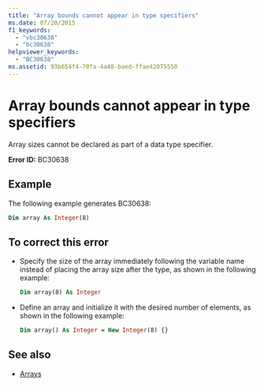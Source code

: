 ```yaml
---
title: "Array bounds cannot appear in type specifiers"
ms.date: 07/20/2015
f1_keywords:
  - "vbc30638"
  - "bc30638"
helpviewer_keywords:
  - "BC30638"
ms.assetid: 93b654f4-70fa-4a48-baed-ffae42075550
---
```

# Array bounds cannot appear in type specifiers

Array sizes cannot be declared as part of a data type specifier.

**Error ID:** BC30638

## Example

The following example generates BC30638:

```vb
Dim array As Integer(8)
```

## To correct this error

- Specify the size of the array immediately following the variable name instead of placing the array size after the type, as shown in the following example:

  ```vb
  Dim array(8) As Integer
  ```

- Define an array and initialize it with the desired number of elements, as shown in the following example:

  ```vb
  Dim array() As Integer = New Integer(8) {}
  ```

## See also

- [Arrays](../../programming-guide/language-features/arrays/index.md)

